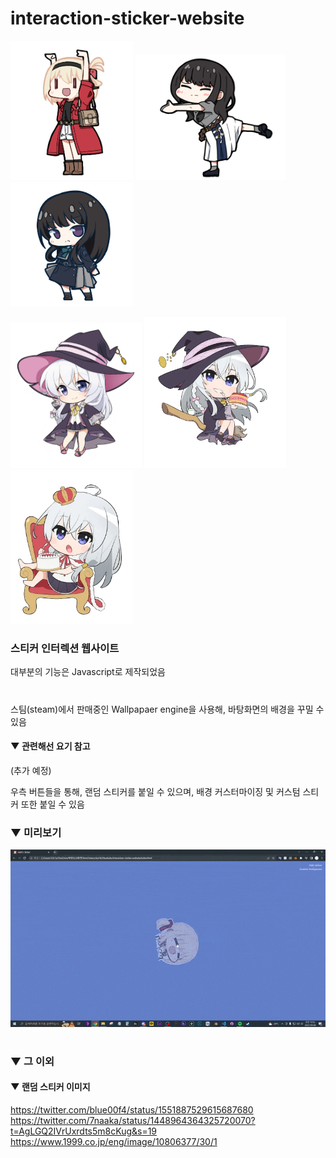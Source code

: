 # interaction-sticker-website

<img src = "imgs/chinanako.png" width = "196px"> <img src = "imgs/sakana.png" width = "240px"> <img src = "imgs/takina1.png" width = "196px">

<img src = "imgs/elaina1.png" width = "210px"> <img src = "imgs/elaina2.png" width = "227px"> <img src = "imgs/elaina3.png" width = "196px">

### 스티커 인터렉션 웹사이트

대부분의 기능은 Javascript로 제작되었음

#

스팀(steam)에서 판매중인 Wallpapaer engine을 사용해, 바탕화면의 배경을 꾸밀 수 있음

#### ▼ 관련해선 요기 참고

(추가 예정)

우측 버튼들을 통해, 랜덤 스티커를 붙일 수 있으며, 배경 커스터마이징 및 커스텀 스티커 또한 붙일 수 있음

### ▼ 미리보기

![preview_3](imgs/preview.gif)

#


### ▼ 그 이외

#### ▼ 랜덤 스티커 이미지
https://twitter.com/blue00f4/status/1551887529615687680
https://twitter.com/7naaka/status/1448964364325720070?t=AgLGQ2IVrUxrdts5m8cKug&s=19
https://www.1999.co.jp/eng/image/10806377/30/1
